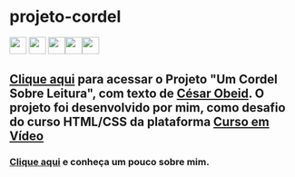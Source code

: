 # projeto-cordel

<img src="https://img.shields.io/badge/Visual_Studio-5C2D91?style=for-the-badge&logo=visual%20studio&logoColor=white" height="30"></a> <img src="https://img.shields.io/badge/HTML5-E34F26?style=for-the-badge&logo=html5&logoColor=white" height="30"></a> <img src="https://img.shields.io/badge/CSS3-1572B6?style=for-the-badge&logo=css3&logoColor=white" height="30"></a><img src="https://img.shields.io/badge/GitHub-100000?style=for-the-badge&logo=github&logoColor=white" height="30"></a><img src="https://img.shields.io/badge/GitHub%20Pages-222222?style=for-the-badge&logo=GitHub%20Pages&logoColor=white" height="30"></a> 
## <a href="https://robsonmgomes.github.io/projeto-cordel/index.html">Clique aqui</a> para acessar o Projeto "Um Cordel Sobre Leitura", com texto de <a href="https://cesarobeid.com.br" target=_blank>César Obeid</a>. O projeto foi desenvolvido por mim, como desafio do curso HTML/CSS da plataforma <a href="https://cursoemvideo.com" target=_blank>Curso em Vídeo</a>

### <a href="https://github.com/robsonmgomes">Clique aqui</a> e conheça um pouco sobre mim.
